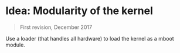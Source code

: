 # Idea: Modularity of the kernel
> First revision, December 2017

Use a loader (that handles all hardware) to load the kernel as a mboot module.